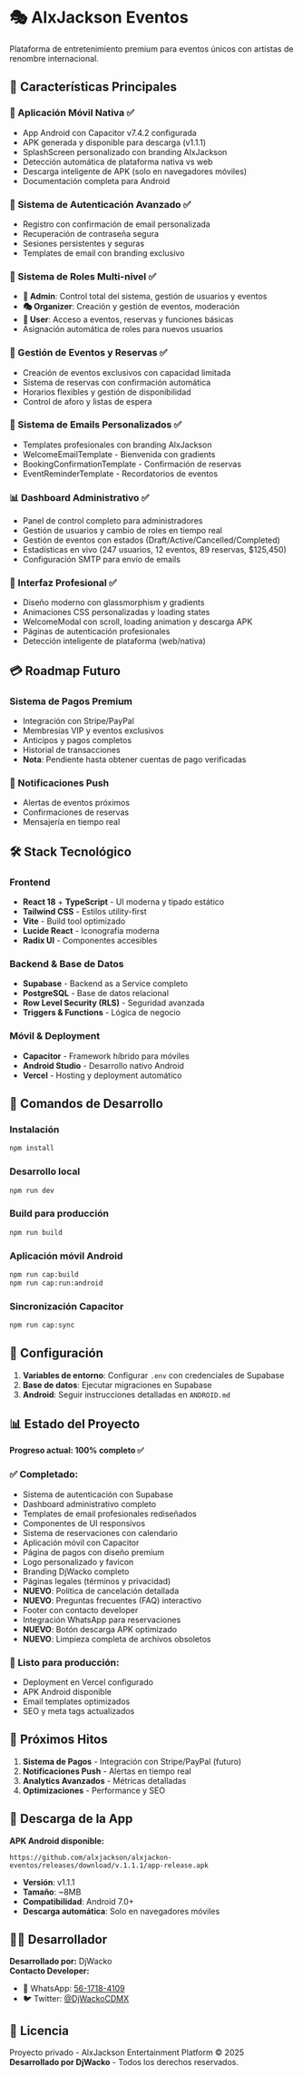 # 🎭 AlxJackson Eventos

Plataforma de entretenimiento premium para eventos únicos con artistas de renombre internacional.

## 🌟 Características Principales

### 📱 Aplicación Móvil Nativa ✅
- App Android con Capacitor v7.4.2 configurada
- APK generada y disponible para descarga (v1.1.1)
- SplashScreen personalizado con branding AlxJackson
- Detección automática de plataforma nativa vs web
- Descarga inteligente de APK (solo en navegadores móviles)
- Documentación completa para Android

### 🔐 Sistema de Autenticación Avanzado ✅
- Registro con confirmación de email personalizada
- Recuperación de contraseña segura
- Sesiones persistentes y seguras
- Templates de email con branding exclusivo

### 👥 Sistema de Roles Multi-nivel ✅
- **👑 Admin**: Control total del sistema, gestión de usuarios y eventos
- **🎭 Organizer**: Creación y gestión de eventos, moderación
- **💎 User**: Acceso a eventos, reservas y funciones básicas
- Asignación automática de roles para nuevos usuarios

### 📅 Gestión de Eventos y Reservas ✅
- Creación de eventos exclusivos con capacidad limitada
- Sistema de reservas con confirmación automática
- Horarios flexibles y gestión de disponibilidad
- Control de aforo y listas de espera

### 📧 Sistema de Emails Personalizados ✅
- Templates profesionales con branding AlxJackson
- WelcomeEmailTemplate - Bienvenida con gradients
- BookingConfirmationTemplate - Confirmación de reservas
- EventReminderTemplate - Recordatorios de eventos

### 📊 Dashboard Administrativo ✅
- Panel de control completo para administradores
- Gestión de usuarios y cambio de roles en tiempo real
- Gestión de eventos con estados (Draft/Active/Cancelled/Completed)
- Estadísticas en vivo (247 usuarios, 12 eventos, 89 reservas, $125,450)
- Configuración SMTP para envío de emails

### 🎨 Interfaz Profesional ✅
- Diseño moderno con glassmorphism y gradients
- Animaciones CSS personalizadas y loading states
- WelcomeModal con scroll, loading animation y descarga APK
- Páginas de autenticación profesionales
- Detección inteligente de plataforma (web/nativa)

## 💳 Roadmap Futuro

### Sistema de Pagos Premium
- Integración con Stripe/PayPal
- Membresías VIP y eventos exclusivos
- Anticipos y pagos completos
- Historial de transacciones
- **Nota**: Pendiente hasta obtener cuentas de pago verificadas

### 🔔 Notificaciones Push
- Alertas de eventos próximos
- Confirmaciones de reservas
- Mensajería en tiempo real

## 🛠️ Stack Tecnológico

### Frontend
- **React 18** + **TypeScript** - UI moderna y tipado estático
- **Tailwind CSS** - Estilos utility-first
- **Vite** - Build tool optimizado
- **Lucide React** - Iconografía moderna
- **Radix UI** - Componentes accesibles

### Backend & Base de Datos
- **Supabase** - Backend as a Service completo
- **PostgreSQL** - Base de datos relacional
- **Row Level Security (RLS)** - Seguridad avanzada
- **Triggers & Functions** - Lógica de negocio

### Móvil & Deployment
- **Capacitor** - Framework híbrido para móviles
- **Android Studio** - Desarrollo nativo Android
- **Vercel** - Hosting y deployment automático

## 📱 Comandos de Desarrollo

### Instalación
```bash
npm install
```

### Desarrollo local
```bash
npm run dev
```

### Build para producción
```bash
npm run build
```

### Aplicación móvil Android
```bash
npm run cap:build
npm run cap:run:android
```

### Sincronización Capacitor
```bash
npm run cap:sync
```

## 🔧 Configuración

1. **Variables de entorno**: Configurar `.env` con credenciales de Supabase
2. **Base de datos**: Ejecutar migraciones en Supabase
3. **Android**: Seguir instrucciones detalladas en `ANDROID.md`

## 📊 Estado del Proyecto

**Progreso actual: 100% completo ✅**

### ✅ Completado:
- Sistema de autenticación con Supabase
- Dashboard administrativo completo
- Templates de email profesionales rediseñados
- Componentes de UI responsivos
- Sistema de reservaciones con calendario
- Aplicación móvil con Capacitor
- Página de pagos con diseño premium
- Logo personalizado y favicon
- Branding DjWacko completo
- Páginas legales (términos y privacidad)
- **NUEVO**: Política de cancelación detallada
- **NUEVO**: Preguntas frecuentes (FAQ) interactivo
- Footer con contacto developer
- Integración WhatsApp para reservaciones
- **NUEVO**: Botón descarga APK optimizado
- **NUEVO**: Limpieza completa de archivos obsoletos

### 🚀 Listo para producción:
- Deployment en Vercel configurado
- APK Android disponible
- Email templates optimizados
- SEO y meta tags actualizados

## 🎯 Próximos Hitos

1. **Sistema de Pagos** - Integración con Stripe/PayPal (futuro)
2. **Notificaciones Push** - Alertas en tiempo real
3. **Analytics Avanzados** - Métricas detalladas
4. **Optimizaciones** - Performance y SEO

## 📲 Descarga de la App

**APK Android disponible:**
```
https://github.com/alxjackson/alxjackon-eventos/releases/download/v.1.1.1/app-release.apk
```

- **Versión**: v1.1.1
- **Tamaño**: ~8MB
- **Compatibilidad**: Android 7.0+
- **Descarga automática**: Solo en navegadores móviles

## 👨‍💻 Desarrollador

**Desarrollado por:** DjWacko  
**Contacto Developer:**
- 📱 WhatsApp: [56-1718-4109](https://wa.me/5215617184109)
- 🐦 Twitter: [@DjWackoCDMX](https://twitter.com/DjWackoCDMX)

## 📄 Licencia

Proyecto privado - AlxJackson Entertainment Platform © 2025  
**Desarrollado por DjWacko** - Todos los derechos reservados.
